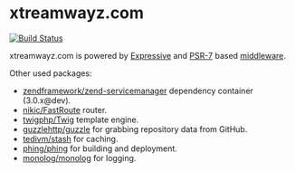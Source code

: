 # xtreamwayz.com

[![Build Status](https://travis-ci.org/xtreamwayz/xtreamwayz.com.svg?branch=master)](https://travis-ci.org/xtreamwayz/xtreamwayz.com)

xtreamwayz.com is powered by [Expressive](https://github.com/zendframework/zend-expressive) and [PSR-7](http://www.php-fig.org/psr/psr-7/) based [middleware](https://mwop.net/blog/2015-01-08-on-http-middleware-and-psr-7.html).

Other used packages:

- [zendframework/zend-servicemanager](https://github.com/zendframework/zend-servicemanager) dependency container (3.0.x@dev).
- [nikic/FastRoute](https://github.com/nikic/FastRoute) router.
- [twigphp/Twig](https://github.com/nikic/FastRoute) template engine.
- [guzzlehttp/guzzle](https://github.com/guzzlehttp/guzzle) for grabbing repository data from GitHub.
- [tedivm/stash](https://github.com/tedious/Stash) for caching.
- [phing/phing](https://github.com/phing/phing) for building and deployment.
- [monolog/monolog](https://github.com/monolog/monolog) for logging.
